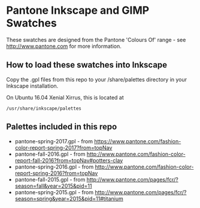 # Pantone Inkscape and GIMP Swatches

These swatches are designed from the Pantone 'Colours Of' range - see http://www.pantone.com for more information.

## How to load these swatches into Inkscape

Copy the .gpl files from this repo to your /share/palettes directory in your Inkscape installation.

On Ubuntu 16.04 Xenial Xirrus, this is located at

```
/usr/share/inkscape/palettes
```

## Palettes included in this repo

* pantone-spring-2017.gpl - from https://www.pantone.com/fashion-color-report-spring-2017?from=topNav
* pantone-fall-2016.gpl - from http://www.pantone.com/fashion-color-report-fall-2016?from=topNav#potters-clay
* pantone-spring-2016.gpl - from http://www.pantone.com/fashion-color-report-spring-2016?from=topNav
* pantone-fall-2015.gpl - from http://www.pantone.com/pages/fcr/?season=fall&year=2015&pid=11
* pantone-spring-2015.gpl - from http://www.pantone.com/pages/fcr/?season=spring&year=2015&pid=11#titanium
